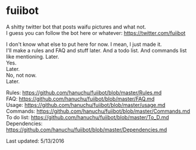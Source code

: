 # fuiibot
A shitty twitter bot that posts waifu pictures and what not.  
I guess you can follow the bot here or whatever: https://twitter.com/fuiibot  
  
I don't know what else to put here for now. I mean, I just made it.  
I'll make a rules and FAQ and stuff later. And a todo list. And commands list like mentioning. Later.  
Yes.  
Later.  
No, not now.  
Later.  
  
Rules: https://github.com/hanuchu/fuiibot/blob/master/Rules.md  
FAQ: https://github.com/hanuchu/fuiibot/blob/master/FAQ.md  
Usage: https://github.com/hanuchu/fuiibot/blob/master/usage.md  
Commands: https://github.com/hanuchu/fuiibot/blob/master/Commands.md  
To do list: https://github.com/hanuchu/fuiibot/blob/master/To_D.md  
Dependencies: https://github.com/hanuchu/fuiibot/blob/master/Dependencies.md  

  
Last updated: 5/13/2016
